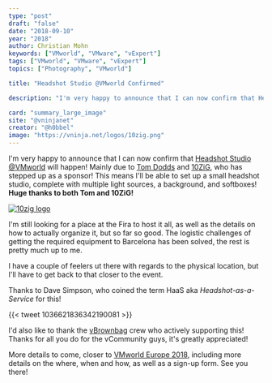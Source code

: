 ```yaml
---
type: "post"
draft: "false"
date: "2018-09-10"
year: "2018"
author: Christian Mohn
keywords: ["VMworld", "VMware", "vExpert"]
tags: ["VMworld", "VMware", "vExpert"]
topics: ["Photography", "VMworld"]

title: "Headshot Studio @VMworld Confirmed"

description: "I'm very happy to announce that I can now confirm that Headshot Studio @VMworld will happen! Mainly due to Tom Dodds  and 10ZiG, who has stepped up as a sponsor!  This means I'll be able to set up a small headshot studio, complete with multiple light sources, a background, and softboxes! **Huge thanks to both Tom and 10ZiG!**"

card: "summary_large_image"
site: "@vninjanet"
creator: "@h0bbel"  
image: "https://vninja.net/logos/10zig.png"
---
```


I'm very happy to announce that I can now confirm that [Headshot Studio @VMworld](/2018/09/02/headshot-studiovmworld/) will happen! Mainly due to [Tom Dodds](https://twitter.com/@Tom10ZiGTech) and [10ZiG](https://www.10zig.com/), who has stepped up as a sponsor!  This means I'll be able to set up a small headshot studio, complete with multiple light sources, a background, and softboxes! **Huge thanks to both Tom and 10ZiG!**

[![10zig logo](/logos/10zig.png#center)](https://www.10zig.com/)

I'm still looking for a place at the Fira to host it all, as well as the details on how to actually organize it, but so far so good. The logistic challenges of getting the required equipment to Barcelona has been solved, the rest is pretty much up to me.

I have a couple of feelers ut there with regards to the physical location, but I'll have to get back to that closer to the event.

Thanks to Dave Simpson, who coined the term HaaS aka *Headshot-as-a-Service* for this!

{{< tweet 1036621836342190081 >}}

I'd also like to thank the [vBrownbag](https://vbrownbag.com/) crew who actively supporting this! Thanks for all you do for the vCommunity guys, it's greatly appreciated!

More details to come, closer to [VMworld Europe 2018](https://www.vmworld.com/en/europe/index.html), including more details on the where, when and how, as well as a sign-up form. See you there!